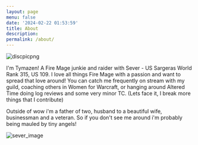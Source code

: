 ```yaml
---
layout: page
menu: false
date: '2024-02-22 01:53:59'
title: About
description:
permalink: /about/
---
```


![discpicpng](https://github.com/Tymazen/images/assets/67207109/55fa611d-779b-47d2-8eb1-b0e3b62734e8)


I'm Tymazen! A Fire Mage junkie and raider with Sever - US Sargeras World Rank 315, US 109. I love all things Fire Mage with a passion and want to spread that love around! You can catch me frequently on stream with my guild, coaching others in Women for Warcraft, or hanging around Altered Time doing log reviews and some very minor TC. (Lets face it, I break more things that I contribute)

Outside of wow i'm a father of two, husband to a beautiful wife, businessman and a veteran. So if you don't see me around i'm probably being mauled by tiny angels!

![sever_image](https://github.com/Tymazen/images/assets/67207109/66a5d7d1-7260-4a3c-8e13-a1f287ac7bc4)
